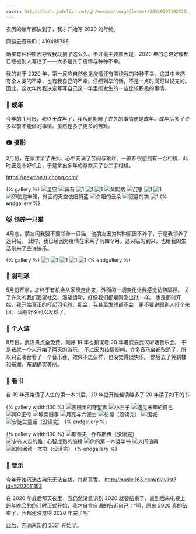```yaml
---
cover: https://cdn.jsdelivr.net/gh/nexmoe/image@latest/20210207192531.jpg
---
```


农历的新年都快到了，我才开始写 2020 的年终。


<!--more-->

网易云音乐ID：419485785

确实有种种原因导致我耽搁了这么久。不过最主要原因是，2020 年的总结好像都已经被别人写烂了——大多是关于疫情与种种不幸。

我的对于 2020 年，第一反应自然也是疫情还有围绕我的种种不幸。这其中自然有全人类的不幸，也有我自己的不幸。仔细列举的话，不是一点时间可以说完的。因此，这次年终我决定写写自己这一年里所发生的一些比较积极的事情。

### 🎉 成年
今年的 1 月份，我终于成年了，我从前期盼了许久的事情便是成年。成年后多了许多以前不能做的事情。虽然也多了更多的苦难。

### 📷 摄影

2月份，在家里呆了许久。心中充满了苦闷与难过。一直都很想拥有一台相机，此时正是个好机会，于是拿出多年的存款买了台二手相机。

https://nexmoe.tuchong.com/

{% gallery %}
![星空](https://cdn.jsdelivr.net/gh/nexmoe/image@latest/20210207192753.jpg)
![黄石](https://cdn.jsdelivr.net/gh/nexmoe/image@latest/20210207192754.jpg)
![1](https://cdn.jsdelivr.net/gh/nexmoe/image@latest/20210207192755.jpg)
![1](https://cdn.jsdelivr.net/gh/nexmoe/image@latest/20210207192756.jpg)
![1](https://cdn.jsdelivr.net/gh/nexmoe/image@latest/20210207192757.jpg)
![黄鹤楼](https://cdn.jsdelivr.net/gh/nexmoe/image@latest/20210207192530.jpg)
![沉思](https://cdn.jsdelivr.net/gh/nexmoe/image@latest/20210207192531.jpg)
![1](https://cdn.jsdelivr.net/gh/nexmoe/image@latest/20210207192532.jpg)
![1](https://cdn.jsdelivr.net/gh/nexmoe/image@latest/20210207192533.jpg)
![即使是牢笼，外面的天空依旧蔚蓝](https://cdn.jsdelivr.net/gh/nexmoe/image@latest/20210207192534.jpg)
![夕阳的云朵](https://cdn.jsdelivr.net/gh/nexmoe/image@latest/20210207192535.jpg)
![寂静的夜](https://cdn.jsdelivr.net/gh/nexmoe/image@latest/20210207192415.jpg)
![1](https://cdn.jsdelivr.net/gh/nexmoe/image@latest/20210207192416.jpg)
{% endgallery %}

### 🐱 领养一只猫

4月底，朋友问我要不要领养一只猫，他朋友因为种种原因不养了，于是我领养了这只猫。
此时，我已经因为疫情在家呆了有四个月。这只猫的到来，也给我的生活带来了些许快乐。

{% gallery %}
![1](https://cdn.jsdelivr.net/gh/nexmoe/image@latest/20210207200054.jpg)
![1](https://cdn.jsdelivr.net/gh/nexmoe/image@latest/20210207200055.jpg)
![1](https://cdn.jsdelivr.net/gh/nexmoe/image@latest/20210207200056.jpg)
![1](https://cdn.jsdelivr.net/gh/nexmoe/image@latest/20210207200057.jpg)
![1](https://cdn.jsdelivr.net/gh/nexmoe/image@latest/20210207200058.jpg)
{% endgallery %}

### 🏸 羽毛球

5月份开学，才终于有机会从家里走出来，外面的一切变化让我感觉彷佛隔世。
关了许久的我们渴望社交、渴望运动，好像我们都是刚刚出狱一样。
也是那时开始，我开始真正的打起羽毛球。那会，我甚至发球都不会，更不要说跟别人打个来回。
现在好歹可以发球了。

### 🚅 个人游

8月份，武汉景点全免费，刚好 19 年也预谋着 20 年暑假去武汉听场音乐会。
于是我就一个人开始了两天的游玩。
不过因为疫情影响，许多音乐会都取消了，所以只去凑合看了一个音乐会，效果不怎么样，也没觉得很快乐。
然后去了黄鹤楼和东湖，东湖确实美丽。


### 📕 看书

自 19 年开始读了人生的第一本书后，20 年就开始越读越多了
20 年读了如下的书

{% gallery width:130 %}
![麦田里的守望者](https://cdn.jsdelivr.net/gh/nexmoe/image@latest/20210208204113.jpg)
![小王子](https://cdn.jsdelivr.net/gh/nexmoe/image@latest/20210208204321.jpg)
![遇见未知的自己](https://cdn.jsdelivr.net/gh/nexmoe/image@latest/20210208204348.jpg)
![阿Q正传](https://cdn.jsdelivr.net/gh/nexmoe/image@latest/20210208204412.jpg)
![城南旧事](https://cdn.jsdelivr.net/gh/nexmoe/image@latest/20210208203825.jpg)
![月亮与六便士](https://cdn.jsdelivr.net/gh/nexmoe/image@latest/20210208203319.jpg)
![彷徨（没读完）](https://cdn.jsdelivr.net/gh/nexmoe/image@latest/20210208204112.jpg)
![围城](https://cdn.jsdelivr.net/gh/nexmoe/image@latest/20210208203318.jpg)
![安徒生童话（没读完）](https://cdn.jsdelivr.net/gh/nexmoe/image@latest/20210208162454.jpg)
{% endgallery %}

{% gallery width:130 %}
![斯蒂夫 · 乔布斯传（没读完）](https://cdn.jsdelivr.net/gh/nexmoe/image@latest/20210208204732.jpg)
![少有人走的路 : 心智成熟的旅程](https://cdn.jsdelivr.net/gh/nexmoe/image@latest/20210208204736.jpg)
![你的第一本哲学书](https://cdn.jsdelivr.net/gh/nexmoe/image@latest/20210208204733.jpg)
![人间值得](https://cdn.jsdelivr.net/gh/nexmoe/image@latest/20210208204734.jpg)
![如何阅读一本书（没读完）](https://cdn.jsdelivr.net/gh/nexmoe/image@latest/20210208204735.jpg)
{% endgallery %}


### 🎵 音乐
今年开始沉迷古典乐无法自拔，肖邦真香。
http://music.163.com/playlist?id=5202011193

在 2020 年最后那天夜里，我仍然没意识到 2020 就要结束了，直到后来电视上跨年晚会的倒计时正式开始，我才自言自语的告诉自己：“啊，原来 2020 真的结束了，我都还没觉得 2020 年完了呢”

此后，充满未知的 2021 开始了。